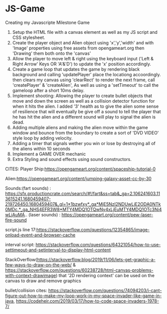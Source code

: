 # JS-Game
Creating my Javascripte Milestone Game

1. Setup the HTML file with a canvas element as well as my JS script and CSS stylesheet.
2. Create the player object and Alien object using 'x','y','width' and with 'Image' properties using free assets from opengameart.org then 'Drawing' them both onto the 'canvas'
3. Allow the player to move left & right using the keyboard input ('Left & Right Arrow' Keys OR 'A'&'D') to update the 'x' position accordingly.
4. Create a game loop that updates the game by rendering black background and calling 'updatePlayer' place the locationg accoordingly. then clears my canvas using 'clearRect' to render the next frame, call 'createPlayer' & 'createAlien', As well as using a 'setTimeout' to call the gameloop after a short 10ms delay.
5. Implement shooting: Allowing the player to create bullet objects that move and down the screen as well as a collision detector function for when it hits the alien. I added '3' health as to give the alien some sense of resilience that will eventually be give off a sound to tell the player that he has hit the alien and a different sound will play to signal the alien is dead.
6. Adding multiple aliens and making the alien move within the game window and bounce from the boundary to create a sort of 'DVD VIDEO' style loop by adding velocity.
8. Adding a timer that signals wether you win or lose by destroying all of the aliens within 10 seconds
9. Implement a GAME OVER mechanic
10. Extra Styling and sound effects using sound constructors.






CITES:
Player Ship:https://opengameart.org/content/spaceship-tutorial-0

Alien:https://opengameart.org/content/jumping-galaxy-asset-cc-by-30

Sounds:(fart sounds) : https://sfx.productioncrate.com/search/#!/fart&ss=tab&_ga=2.106241603.113615241.1680459407-219726450.1680459407&_gl=1*1bzwfxy*_ga*MjE5NzI2NDUwLjE2ODA0NTk0MDc.*_ga_NHS4EFR3W8*MTY4MDQ1OTQwNy4xLjEuMTY4MDQ1OTc3Ni4wLjAuMA..
(laser sounds) : https://opengameart.org/content/pew-laser-fire-sound

script.js line 17:https://stackoverflow.com/questions/12354865/image-onload-event-and-browser-cache

interval script: https://stackoverflow.com/questions/64321054/how-to-use-settimeout-and-setinterval-to-display-html-content

StackOverflow(https://stackoverflow.blog/2019/11/06/lets-get-graphic-a-few-ways-to-draw-on-the-web/ & https://stackoverflow.com/questions/60238728/html-canvas-problems-with-context-drawimage) that '2D rendering context' can be used on the canvas to draw and remove graphics

bullet/collision cites: https://stackoverflow.com/questions/74094203/i-cant-figure-out-how-to-make-my-loop-work-in-my-space-invader-like-game-in-java, https://codeheir.com/2019/03/17/how-to-code-space-invaders-1978-7/